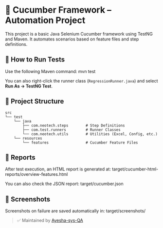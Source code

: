# 🧪 Cucumber Framework – Automation Project

This project is a basic Java Selenium Cucumber framework using TestNG and Maven. It automates scenarios based on feature files and step definitions.

## 🚀 How to Run Tests

Use the following Maven command:
mvn test


You can also right-click the runner class (`RegressionRunner.java`) and select **Run As → TestNG Test**.

## 📂 Project Structure

```
src
└── test
    └── java
        ├── com.neotech.steps        # Step Definitions
        ├── com.test.runners         # Runner Classes
        └── com.neotech.utils        # Utilities (Excel, Config, etc.)
    └── resources
        └── features                 # Cucumber Feature Files
```



## 🧾 Reports

After test execution, an HTML report is generated at:
target/cucumber-html-reports/overview-features.html

You can also check the JSON report:
target/cucumber.json

## 📸 Screenshots

Screenshots on failure are saved automatically in:
target/screenshots/


> ✅ Maintained by [Ayesha-sys-QA](https://github.com/Ayesha-sys-QA)

